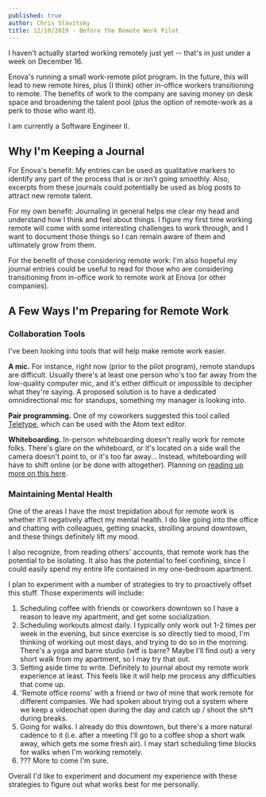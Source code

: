 ```yaml
---
published: true
author: Chris Stavitsky
title: 12/10/2019 - Before the Remote Work Pilot
---
```

I haven't actually started working remotely just yet -- that's in just under a week on December 16.

Enova's running a small work-remote pilot program. In the future, this will lead to new remote hires, plus (I think) other in-office workers transitioning to remote. The benefits of work to the company are saving money on desk space and broadening the talent pool (plus the option of remote-work as a perk to those who want it).

I am currently a Software Engineer II.

## Why I'm Keeping a Journal

For Enova's benefit: My entries can be used as qualitative markers to identify any part of the process that is or isn’t going smoothly. Also, excerpts from these journals could potentially be used as blog posts to attract new remote talent.

For my own benefit: Journaling in general helps me clear my head and understand how I think and feel about things. I figure my first time working remote will come with some interesting challenges to work through, and I want to document those things so I can remain aware of them and ultimately grow from them.

For the benefit of those considering remote work: I'm also hopeful my journal entries could be useful to read for those who are considering transitioning from in-office work to remote work at Enova (or other companies).

## A Few Ways I'm Preparing for Remote Work

### Collaboration Tools

I've been looking into tools that will help make remote work easier.

**A mic.** For instance, right now (prior to the pilot program), remote standups are difficult. Usually there's at least one person who's too far away from the low-quality computer mic, and it's either difficult or impossible to decipher what they're saying. A proposed solution is to have a dedicated omnidirectional mic for standups, something my manager is looking into.

**Pair programming.** One of my coworkers suggested this tool called [Teletype](https://teletype.atom.io/), which can be used with the Atom text editor.

**Whiteboarding.** In-person whiteboarding doesn't really work for remote folks. There's glare on the whiteboard, or it's located on a side wall the camera doesn't point to, or it's too far away... Instead, whiteboarding will have to shift online (or be done with altogether). Planning on [reading up more on this here](https://zapier.com/blog/best-online-whiteboard/).

### Maintaining Mental Health

One of the areas I have the most trepidation about for remote work is whether it'll negatively affect my mental health. I do like going into the office and chatting with colleagues, getting snacks, strolling around downtown, and these things definitely lift my mood.

I also recognize, from reading others' accounts, that remote work has the potential to be isolating. It also has the potential to feel confining, since I could easily spend my entire life contained in my one-bedroom apartment.

I plan to experiment with a number of strategies to try to proactively offset this stuff. Those experiments will include:

1) Scheduling coffee with friends or coworkers downtown so I have a reason to leave my apartment, and get some socialization.
2) Scheduling workouts almost daily. I typically only work out 1-2 times per week in the evening, but since exercise is so directly tied to mood, I'm thinking of working out most days, and trying to do so in the morning. There's a yoga and barre studio (wtf is barre? Maybe I'll find out) a very short walk from my apartment, so I may try that out.
3) Setting aside time to write. Definitely to journal about my remote work experience at least. This feels like it will help me process any difficulties that come up.
4) 'Remote office rooms' with a friend or two of mine that work remote for different companies. We had spoken about trying out a system where we keep a videochat open during the day and catch up / shoot the sh\*t during breaks.
5) Going for walks. I already do this downtown, but there's a more natural cadence to it (i.e. after a meeting I'll go to a coffee shop a short walk away, which gets me some fresh air). I may start scheduling time blocks for walks when I'm working remotely.
6) ??? More to come I'm sure.

Overall I'd like to experiment and document my experience with these strategies to figure out what works best for me personally.
